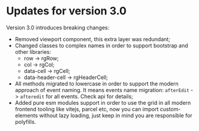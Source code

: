 # Updates for version 3.0
Version 3.0 introduces breaking changes:
- Removed viewport component, this extra layer was redundant;
- Changed classes to complex names in order to support bootstrap and other libraries:
    - row -> rgRow;
    - col -> rgCol;
    - data-cell -> rgCell;
    - data-header-cell -> rgHeaderCell;
- All methods migrated to lowercase in order to support the modern approach of event naming. It means events name migration: `afterEdit` -> `afteredit` for all events. Check api for details;
- Added pure esm modules support in order to use the grid in all modern frontend tooling like vitejs, parcel etc, now you can import custom-elements without lazy loading, just keep in mind you are responsible for polyfills.
